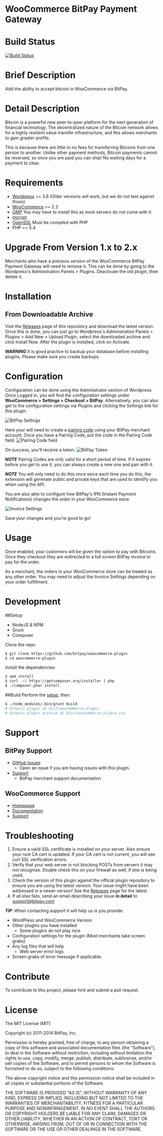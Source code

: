 WooCommerce BitPay Payment Gateway
=====================

# Build Status

[![Build Status](https://travis-ci.org/bitpay/woocommerce-plugin.svg?branch=master)](https://travis-ci.org/bitpay/woocommerce-plugin)

# Brief Description

Add the ability to accept bitcoin in WooCommerce via BitPay.

# Detail Description

Bitcoin is a powerful new peer-to-peer platform for the next generation of
financial technology. The decentralized nature of the Bitcoin network allows
for a highly resilient value transfer infrastructure, and this allows merchants
to gain greater profits.

This is because there are little to no fees for transferring Bitcoins from one
person to another. Unlike other payment methods, Bitcoin payments cannot be
reversed, so once you are paid you can ship! No waiting days for a payment to
clear.

# Requirements

* [Wordpress](https://wordpress.org/about/requirements/) >= 3.8 (Older versions will work, but we do not test against those)
* [WooCommerce](http://docs.woothemes.com/document/server-requirements/) >= 2.2
* [GMP](http://us2.php.net/gmp) You may have to install this as most servers do not come with it.
* [mcrypt](http://us2.php.net/mcrypt)
* [OpenSSL](http://us2.php.net/openssl) Must be compiled with PHP
* PHP >= 5.4

# Upgrade From Version 1.x to 2.x

Merchants who have a previous version of the WooCommerce BitPay Payment Gateway will need to remove it.
This can be done by going to the Wordpress's Adminstration Panels > Plugins.  Deactivate the old plugin, then delete it.

# Installation

## From Downloadable Archive

Visit the [Releases](https://github.com/bitpay/woocommerce-plugin/releases) page of
this repository and download the latest version. Once this is done, you can just
go to Wordpress's Adminstration Panels > Plugins > Add New > Upload Plugin, select the downloaded archive and click Install Now.
After the plugin is installed, click on Activate.

***WARNING*** It is good practice to backup your database before installing
plugins. Please make sure you create backups.

# Configuration

Configuration can be done using the Administrator section of Wordpress.
Once Logged in, you will find the configuration settings under **WooCommerce > Settings > Checkout > BitPay**.
Alternatively, you can also get to the configuration settings via Plugins and clicking the Settings link for this plugin.

![BitPay Settings](https://raw.githubusercontent.com/bitpay/woocommerce-plugin/master/docs/img/admin.png "BitPay Settings")

Here your will need to create a [pairing code](https://bitpay.com/api-tokens) using
your BitPay merchant account. Once you have a Pairing Code, put the code in the
Pairing Code field:
![Pairing Code field](https://raw.githubusercontent.com/bitpay/woocommerce-plugin/master/docs/img/pairingcode.png "Pairing Code field")

On success, you'll receive a token:
![BitPay Token](https://raw.githubusercontent.com/bitpay/woocommerce-plugin/master/docs/img/token.png "Bitpay Token")

***NOTE*** Pairing Codes are only valid for a short period of time. If it expires
before you get to use it, you can always create a new one and pair with it.

***NOTE*** You will only need to do this once since each time you do this, the
extension will generate public and private keys that are used to identify you
when using the API.

You are also able to configure how BitPay's IPN (Instant Payment Notifications)
changes the order in your WooCommerce store.

![Invoice Settings](https://raw.githubusercontent.com/bitpay/woocommerce-plugin/master/docs/img/ordersettings.png "Invoice Settings")

Save your changes and you're good to go!

# Usage

Once enabled, your customers will be given the option to pay with Bitcoins. Once
they checkout they are redirected to a full screen BitPay invoice to pay for
the order.

As a merchant, the orders in your WooCommerce store can be treated as any other
order. You may need to adjust the Invoice Settings depending on your order
fulfillment.

# Development

##Setup

 * NodeJS & NPM
 * Grunt
 * Composer
 
Clone the repo:
```bash
$ git clone https://github.com/bitpay/woocommerce-plugin
$ cd woocommerce-plugin
```
Install the dependencies:
```bash
$ npm install
$ curl -sS https://getcomposer.org/installer | php
$ ./composer.phar install
```
##Build
Perform the [setup](#Setup), then:
```bash
$ ./node_modules/.bin/grunt build
# Outputs plugin at dist/woocommerce-plugin
# Outputs plugin archive at dist/woocommerce-plugin.zip
```

# Support

## BitPay Support

* [GitHub Issues](https://github.com/bitpay/woocommerce-plugin/issues)
  * Open an issue if you are having issues with this plugin.
* [Support](https://support.bitpay.com)
  * BitPay merchant support documentation

## WooCommerce Support

* [Homepage](http://www.woothemes.com/woocommerce/)
* [Documentation](http://docs.woothemes.com)
* [Support](https://support.woothemes.com)

# Troubleshooting

1. Ensure a valid SSL certificate is installed on your server. Also ensure your
   root CA cert is updated. If your CA cert is not current, you will see curl
   SSL verification errors.
2. Verify that your web server is not blocking POSTs from servers it may not
   recognize. Double check this on your firewall as well, if one is being used.
3. Check the version of this plugin against the official plugin repository to
   ensure you are using the latest version. Your issue might have been
   addressed in a newer version! See the [Releases](https://github.com/bitpay/woocommerce-plugin/releases)
   page for the latest.
4. If all else fails, send an email describing your issue **in detail** to
   support@bitpay.com

***TIP***: When contacting support it will help us is you provide:

* WordPress and WooCommerce Version
* Other plugins you have installed
  * Some plugins do not play nice
* Configuration settings for the plugin (Most merchants take screen grabs)
* Any log files that will help
  * Web server error logs
* Screen grabs of error message if applicable.

# Contribute

To contribute to this project, please fork and submit a pull request.

# License

The MIT License (MIT)

Copyright (c) 2011-2014 BitPay, Inc.

Permission is hereby granted, free of charge, to any person obtaining a copy
of this software and associated documentation files (the "Software"), to deal
in the Software without restriction, including without limitation the rights
to use, copy, modify, merge, publish, distribute, sublicense, and/or sell
copies of the Software, and to permit persons to whom the Software is
furnished to do so, subject to the following conditions:

The above copyright notice and this permission notice shall be included in
all copies or substantial portions of the Software.

THE SOFTWARE IS PROVIDED "AS IS", WITHOUT WARRANTY OF ANY KIND, EXPRESS OR
IMPLIED, INCLUDING BUT NOT LIMITED TO THE WARRANTIES OF MERCHANTABILITY,
FITNESS FOR A PARTICULAR PURPOSE AND NONINFRINGEMENT. IN NO EVENT SHALL THE
AUTHORS OR COPYRIGHT HOLDERS BE LIABLE FOR ANY CLAIM, DAMAGES OR OTHER
LIABILITY, WHETHER IN AN ACTION OF CONTRACT, TORT OR OTHERWISE, ARISING FROM,
OUT OF OR IN CONNECTION WITH THE SOFTWARE OR THE USE OR OTHER DEALINGS IN
THE SOFTWARE.